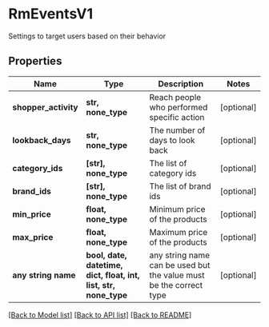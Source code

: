 # RmEventsV1

Settings to target users based on their behavior

## Properties
Name | Type | Description | Notes
------------ | ------------- | ------------- | -------------
**shopper_activity** | **str, none_type** | Reach people who performed specific action | [optional] 
**lookback_days** | **str, none_type** | The number of days to look back | [optional] 
**category_ids** | **[str], none_type** | The list of category ids | [optional] 
**brand_ids** | **[str], none_type** | The list of brand ids | [optional] 
**min_price** | **float, none_type** | Minimum price of the products | [optional] 
**max_price** | **float, none_type** | Maximum price of the products | [optional] 
**any string name** | **bool, date, datetime, dict, float, int, list, str, none_type** | any string name can be used but the value must be the correct type | [optional]

[[Back to Model list]](../README.md#documentation-for-models) [[Back to API list]](../README.md#documentation-for-api-endpoints) [[Back to README]](../README.md)


